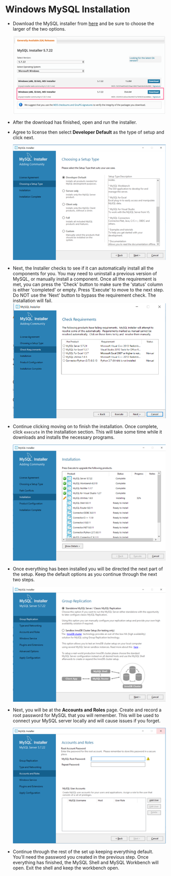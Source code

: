 # Windows MySQL Installation

* Download the MySQL installer from [here](https://dev.mysql.com/downloads/windows/installer/5.7.html) and be sure to choose the larger of the two options.

  ![Mysql download](../Images/pc_mysql_download.png)

* After the download has finished, open and run the installer.

* Agree to license then select **Developer Default** as the type of setup and click next.

  ![developer default](../Images/mysql_install_option.png)

* Next, the Installer checks to see if it can automatically install all the components for you. You may need to uninstall a previous version of MySQL, or manually install a component. Once all the requirement is met, you can press the 'Check' button to make sure the 'status' column is either 'completed' or empty. Press 'Execute' to move to the next step. Do NOT use the 'Next' button to bypass the requirement check. The installation will fail. 
  ![developer default](../Images/mysql_failed_requirements.png)

* Continue clicking moving on to finish the installation. Once complete, click `execute` in the installation section. This will take some time while it downloads and installs the necessary programs.

  ![mysql_install_option](../Images/mysql_installing.png)

* Once everything has been installed you will be directed the next part of the setup. Keep the default options as you continue through the next two steps.

  ![mysql install part 2](../Images/mysql_standalone.png)

* Next, you will be at the **Accounts and Roles** page. Create and record a root password for MySQL that you will remember. This will be used to connect your MySQL server locally and will cause issues if you forget.

  ![root password](../Images/mysql_root_pw.png)

* Continue through the rest of the set up keeping everything default. You'll need the password you created in the previous step. Once everything has finished, the MySQL Shell and MySQL Workbench will open. Exit the shell and keep the workbench open.
